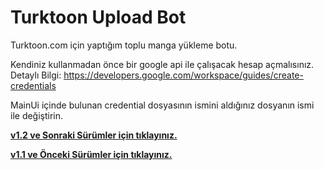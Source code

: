 
# Turktoon Upload Bot

Turktoon.com için yaptığım toplu manga yükleme botu.

Kendiniz kullanmadan önce bir google api ile çalışacak hesap açmalısınız.
Detaylı Bilgi: https://developers.google.com/workspace/guides/create-credentials

MainUi içinde bulunan credential dosyasının ismini aldığınız dosyanın ismi ile değiştirin.

**[v1.2 ve Sonraki Sürümler için tıklayınız.](https://github.com/GhostPet/Manga-Upload-Bot/releases)**

**[v1.1 ve Önceki Sürümler için tıklayınız.](https://github.com/GhostPet/Manga-Upload-Bot/releases)**
